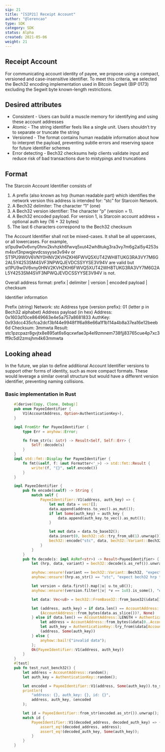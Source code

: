 ```yaml
---
sip: 21
title: "[SIP21] Receipt Account"
author: "@lerencao"
type: SDK
category: SDK
status: Alpha
created: 2021-05-06
weight: 21
---
```


## Receipt Account

For communicating account identity of payee, we propose using a compact, versioned and case-insensitive identifier. To meet this criteria, we selected the Bech32 encoding implementation used in Bitcoin Segwit (BIP 0173) excluding the Segwit byte known-length restrictions.

## Desired attributes
- Consistent - Users can build a muscle memory for identifying and using these account addresses
- Atomic - The string identifier feels like a single unit. Users shouldn’t try to separate or truncate the string
- Versioned - The format contains human readable information about how to interpret the payload, preventing subtle errors and reserving space for future identifier schemes
- Error detecting - Bech32 checksums help clients validate input and reduce risk of bad transactions due to mistypings and truncations

## Format

The Starcoin Account Identifier consists of

1. A prefix (also known as hrp (human readable part) which identifies the network version this address is intended for: “stc” for Starcoin Network.
2. A Bech32 delimiter: The character “1” (one)
3. A Bech32 version identifier: The character “p” (version = 1).
4. A Bech32 encoded payload. For version 1, is Starcoin account address + optional auth key (16 + 32 bytes)
5. The last 6 characters correspond to the Bech32 checksum

The Account Identifier shall not be mixed-cases. It shall be all uppercases, or all lowercases. For example, st1pu9w0v6vny0hnv2kvhzkh6fwvq5xut42wh8tukg3ra3vy7m6g2al5y4253sm4svf3npwqjevdcssyyse3v94v or ST1PU9W0V6VNY0HNV2KVHZKH6FWVQ5XUT42WH8TUKG3RA3VY7M6G2AL5Y4253SM4SVF3NPWQJEVDCSSYYSE3V94V are valid but st1PU9w0V6vny0HNV2KVHZKH6FWVQ5XUT42WH8TUKG3RA3VY7M6G2AL5Y4253SM4SVF3NPWQJEVDCSSYYSE3V94V is not.

Overall address format: prefix | delimiter | version | encoded payload | checksum

Identifier information

Prefix (string)
Network: stc
Address type (version prefix): 01 (letter p in Bech32 alphabet)
Address payload (in hex)
Address: 0x1603d10ce8649663e4e5a757a8681833
AuthKey: 0x93dcc435cfca2dcf3bf44e9948f1f6a98e66a1f1b114a4b8a37ea16e12beeb6d
Checksum: 3mmwta
Result: stc1pzcpazr8gvjtx8e895at6s6qcxwfae3p4el9zmnem738fjj83765cue4p7xc3ff9c5dl2zmsjhm4k63mmwta

## Looking ahead

In the future, we plan to define additional Account Identifier versions to support other forms of identity, such as more compact formats. These would leverage a similar overall structure but would have a different version identifier, preventing naming collisions.


### Basic implementation in Rust


``` rust
    #[derive(Copy, Clone, Debug)]
    pub enum PayeeIdentifier {
        V1(AccountAddress, Option<AuthenticationKey>),
    }

    impl FromStr for PayeeIdentifier {
        type Err = anyhow::Error;

        fn from_str(s: &str) -> Result<Self, Self::Err> {
            Self::decode(s)
        }
    }
    impl std::fmt::Display for PayeeIdentifier {
        fn fmt(&self, f: &mut Formatter<'_>) -> std::fmt::Result {
            write!(f, "{}", self.encode())
        }
    }

    impl PayeeIdentifier {
        pub fn encode(&self) -> String {
            match self {
                PayeeIdentifier::V1(address, auth_key) => {
                    let mut data = vec![];
                    data.append(address.to_vec().as_mut());
                    if let Some(auth_key) = auth_key {
                        data.append(auth_key.to_vec().as_mut());
                    }

                    let mut data = data.to_base32();
                    data.insert(0, bech32::u5::try_from_u8(1).unwrap());
                    bech32::encode("stc", data, bech32::Variant::Bech32).unwrap()
                }
            }
        }
        pub fn decode(s: impl AsRef<str>) -> Result<PayeeIdentifier> {
            let (hrp, data, variant) = bech32::decode(s.as_ref()).unwrap();

            anyhow::ensure!(variant == bech32::Variant::Bech32, "expect bech32 encoding");
            anyhow::ensure!(hrp.as_str() == "stc", "expect bech32 hrp to be stc");

            let version = data.first().map(|u| u.to_u8());
            anyhow::ensure!(version.filter(|v| *v == 1u8).is_some(), "expect version 1");

            let data: Vec<u8> = bech32::FromBase32::from_base32(&data[1..])?;

            let (address, auth_key) = if data.len() == AccountAddress::LENGTH {
                (AccountAddress::from_bytes(data.as_slice())?, None)
            } else if data.len() == AccountAddress::LENGTH + AuthenticationKey::LENGTH {
                let address = AccountAddress::from_bytes(&data[0..AccountAddress::LENGTH])?;
                let auth_key = AuthenticationKey::try_from(&data[AccountAddress::LENGTH..])?;
                (address, Some(auth_key))
            } else {
                anyhow::bail!("invalid data");
            };
            Ok(PayeeIdentifier::V1(address, auth_key))
        }
    }
    #[test]
    pub fn test_rust_bench32() {
        let address = AccountAddress::random();
        let auth_key = AuthenticationKey::random();

        let encoded = PayeeIdentifier::V1(address, Some(auth_key)).to_string();
        println!(
            "address: {}, auth_key: {}, id: {}",
            address, auth_key, &encoded
        );

        let id = PayeeIdentifier::from_str(encoded.as_str()).unwrap();
        match id {
            PayeeIdentifier::V1(decoded_address, decoded_auth_key) => {
                assert_eq!(decoded_address, address);
                assert_eq!(decoded_auth_key, Some(auth_key));
            }
        }
    }    
```